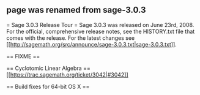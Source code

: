 ## page was renamed from sage-3.0.3
= Sage 3.0.3 Release Tour =
Sage 3.0.3 was released on June 23rd, 2008. For the official, comprehensive release notes, see the HISTORY.txt file that comes with the release. For the latest changes see [[http://sagemath.org/src/announce/sage-3.0.3.txt|sage-3.0.3.txt]].

== FIXME ==

== Cyclotomic Linear Algebra ==
[[https://trac.sagemath.org/ticket/3042|#3042]]


== Build fixes for 64-bit OS X ==
